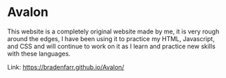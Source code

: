 # Avalon
This website is a completely original website made by me, it is very rough around the edges, I have been using it to practice my HTML, Javascript, and CSS
and will continue to work on it as I learn and practice new skills with these languages.

Link: https://bradenfarr.github.io/Avalon/
